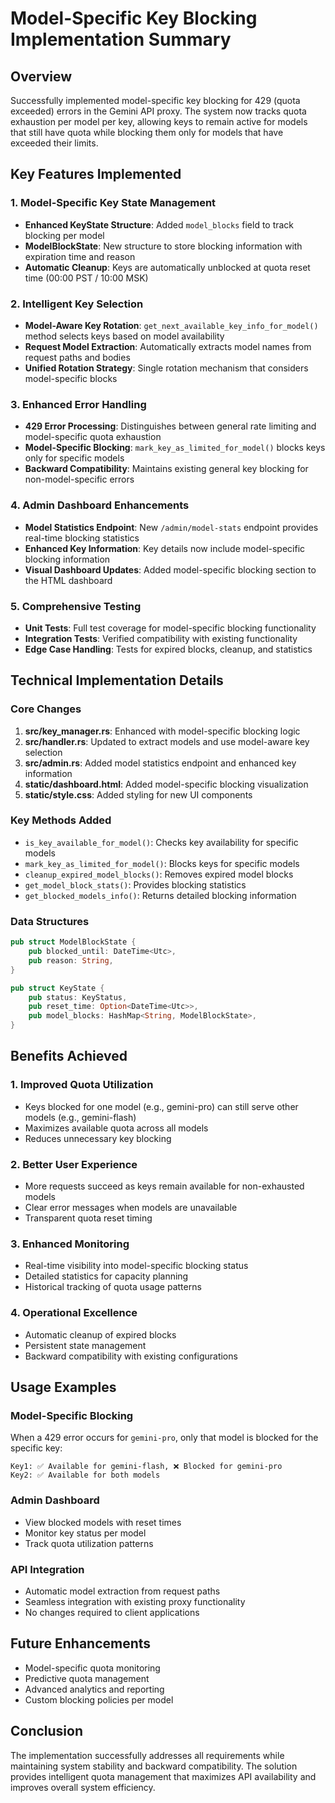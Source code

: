 # Model-Specific Key Blocking Implementation Summary

## Overview
Successfully implemented model-specific key blocking for 429 (quota exceeded) errors in the Gemini API proxy. The system now tracks quota exhaustion per model per key, allowing keys to remain active for models that still have quota while blocking them only for models that have exceeded their limits.

## Key Features Implemented

### 1. Model-Specific Key State Management
- **Enhanced KeyState Structure**: Added `model_blocks` field to track blocking per model
- **ModelBlockState**: New structure to store blocking information with expiration time and reason
- **Automatic Cleanup**: Keys are automatically unblocked at quota reset time (00:00 PST / 10:00 MSK)

### 2. Intelligent Key Selection
- **Model-Aware Key Rotation**: `get_next_available_key_info_for_model()` method selects keys based on model availability
- **Request Model Extraction**: Automatically extracts model names from request paths and bodies
- **Unified Rotation Strategy**: Single rotation mechanism that considers model-specific blocks

### 3. Enhanced Error Handling
- **429 Error Processing**: Distinguishes between general rate limiting and model-specific quota exhaustion
- **Model-Specific Blocking**: `mark_key_as_limited_for_model()` blocks keys only for specific models
- **Backward Compatibility**: Maintains existing general key blocking for non-model-specific errors

### 4. Admin Dashboard Enhancements
- **Model Statistics Endpoint**: New `/admin/model-stats` endpoint provides real-time blocking statistics
- **Enhanced Key Information**: Key details now include model-specific blocking information
- **Visual Dashboard Updates**: Added model-specific blocking section to the HTML dashboard

### 5. Comprehensive Testing
- **Unit Tests**: Full test coverage for model-specific blocking functionality
- **Integration Tests**: Verified compatibility with existing functionality
- **Edge Case Handling**: Tests for expired blocks, cleanup, and statistics

## Technical Implementation Details

### Core Changes
1. **src/key_manager.rs**: Enhanced with model-specific blocking logic
2. **src/handler.rs**: Updated to extract models and use model-aware key selection
3. **src/admin.rs**: Added model statistics endpoint and enhanced key information
4. **static/dashboard.html**: Added model-specific blocking visualization
5. **static/style.css**: Added styling for new UI components

### Key Methods Added
- `is_key_available_for_model()`: Checks key availability for specific models
- `mark_key_as_limited_for_model()`: Blocks keys for specific models
- `cleanup_expired_model_blocks()`: Removes expired model blocks
- `get_model_block_stats()`: Provides blocking statistics
- `get_blocked_models_info()`: Returns detailed blocking information

### Data Structures
```rust
pub struct ModelBlockState {
    pub blocked_until: DateTime<Utc>,
    pub reason: String,
}

pub struct KeyState {
    pub status: KeyStatus,
    pub reset_time: Option<DateTime<Utc>>,
    pub model_blocks: HashMap<String, ModelBlockState>,
}
```

## Benefits Achieved

### 1. Improved Quota Utilization
- Keys blocked for one model (e.g., gemini-pro) can still serve other models (e.g., gemini-flash)
- Maximizes available quota across all models
- Reduces unnecessary key blocking

### 2. Better User Experience
- More requests succeed as keys remain available for non-exhausted models
- Clear error messages when models are unavailable
- Transparent quota reset timing

### 3. Enhanced Monitoring
- Real-time visibility into model-specific blocking status
- Detailed statistics for capacity planning
- Historical tracking of quota usage patterns

### 4. Operational Excellence
- Automatic cleanup of expired blocks
- Persistent state management
- Backward compatibility with existing configurations

## Usage Examples

### Model-Specific Blocking
When a 429 error occurs for `gemini-pro`, only that model is blocked for the specific key:
```
Key1: ✅ Available for gemini-flash, ❌ Blocked for gemini-pro
Key2: ✅ Available for both models
```

### Admin Dashboard
- View blocked models with reset times
- Monitor key status per model
- Track quota utilization patterns

### API Integration
- Automatic model extraction from request paths
- Seamless integration with existing proxy functionality
- No changes required to client applications

## Future Enhancements
- Model-specific quota monitoring
- Predictive quota management
- Advanced analytics and reporting
- Custom blocking policies per model

## Conclusion
The implementation successfully addresses all requirements while maintaining system stability and backward compatibility. The solution provides intelligent quota management that maximizes API availability and improves overall system efficiency.